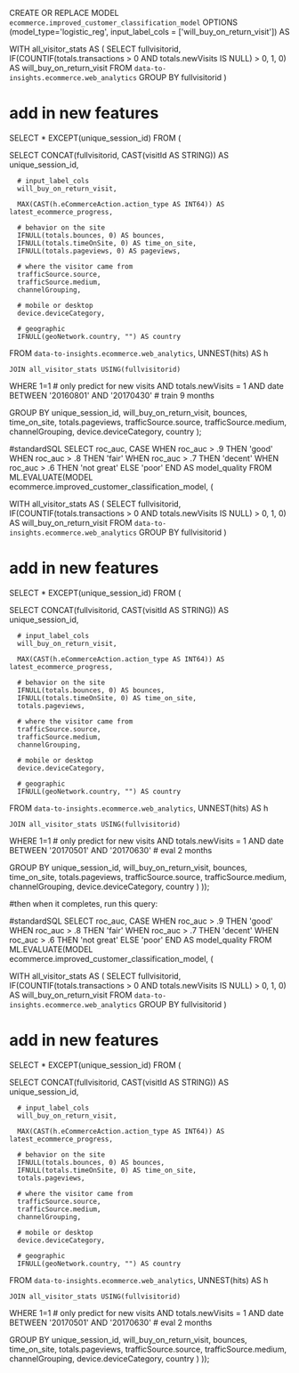CREATE OR REPLACE MODEL `ecommerce.improved_customer_classification_model`
OPTIONS
  (model_type='logistic_reg', input_label_cols = ['will_buy_on_return_visit']) AS

WITH all_visitor_stats AS (
SELECT
  fullvisitorid,
  IF(COUNTIF(totals.transactions > 0 AND totals.newVisits IS NULL) > 0, 1, 0) AS will_buy_on_return_visit
  FROM `data-to-insights.ecommerce.web_analytics`
  GROUP BY fullvisitorid
)

# add in new features
SELECT * EXCEPT(unique_session_id) FROM (

  SELECT
      CONCAT(fullvisitorid, CAST(visitId AS STRING)) AS unique_session_id,

      # input_label_cols
      will_buy_on_return_visit,

      MAX(CAST(h.eCommerceAction.action_type AS INT64)) AS latest_ecommerce_progress,

      # behavior on the site
      IFNULL(totals.bounces, 0) AS bounces,
      IFNULL(totals.timeOnSite, 0) AS time_on_site,
      IFNULL(totals.pageviews, 0) AS pageviews,

      # where the visitor came from
      trafficSource.source,
      trafficSource.medium,
      channelGrouping,

      # mobile or desktop
      device.deviceCategory,

      # geographic
      IFNULL(geoNetwork.country, "") AS country

  FROM `data-to-insights.ecommerce.web_analytics`,
     UNNEST(hits) AS h

    JOIN all_visitor_stats USING(fullvisitorid)

  WHERE 1=1
    # only predict for new visits
    AND totals.newVisits = 1
    AND date BETWEEN '20160801' AND '20170430' # train 9 months

  GROUP BY
  unique_session_id,
  will_buy_on_return_visit,
  bounces,
  time_on_site,
  totals.pageviews,
  trafficSource.source,
  trafficSource.medium,
  channelGrouping,
  device.deviceCategory,
  country
);








#standardSQL
SELECT
  roc_auc,
  CASE
    WHEN roc_auc > .9 THEN 'good'
    WHEN roc_auc > .8 THEN 'fair'
    WHEN roc_auc > .7 THEN 'decent'
    WHEN roc_auc > .6 THEN 'not great'
  ELSE 'poor' END AS model_quality
FROM
  ML.EVALUATE(MODEL ecommerce.improved_customer_classification_model,  (

WITH all_visitor_stats AS (
SELECT
  fullvisitorid,
  IF(COUNTIF(totals.transactions > 0 AND totals.newVisits IS NULL) > 0, 1, 0) AS will_buy_on_return_visit
  FROM `data-to-insights.ecommerce.web_analytics`
  GROUP BY fullvisitorid
)

# add in new features
SELECT * EXCEPT(unique_session_id) FROM (

  SELECT
      CONCAT(fullvisitorid, CAST(visitId AS STRING)) AS unique_session_id,

      # input_label_cols
      will_buy_on_return_visit,

      MAX(CAST(h.eCommerceAction.action_type AS INT64)) AS latest_ecommerce_progress,

      # behavior on the site
      IFNULL(totals.bounces, 0) AS bounces,
      IFNULL(totals.timeOnSite, 0) AS time_on_site,
      totals.pageviews,

      # where the visitor came from
      trafficSource.source,
      trafficSource.medium,
      channelGrouping,

      # mobile or desktop
      device.deviceCategory,

      # geographic
      IFNULL(geoNetwork.country, "") AS country

  FROM `data-to-insights.ecommerce.web_analytics`,
     UNNEST(hits) AS h

    JOIN all_visitor_stats USING(fullvisitorid)

  WHERE 1=1
    # only predict for new visits
    AND totals.newVisits = 1
    AND date BETWEEN '20170501' AND '20170630' # eval 2 months

  GROUP BY
  unique_session_id,
  will_buy_on_return_visit,
  bounces,
  time_on_site,
  totals.pageviews,
  trafficSource.source,
  trafficSource.medium,
  channelGrouping,
  device.deviceCategory,
  country
)
));




#then when it completes,  run this query:






#standardSQL
SELECT
  roc_auc,
  CASE
    WHEN roc_auc > .9 THEN 'good'
    WHEN roc_auc > .8 THEN 'fair'
    WHEN roc_auc > .7 THEN 'decent'
    WHEN roc_auc > .6 THEN 'not great'
  ELSE 'poor' END AS model_quality
FROM
  ML.EVALUATE(MODEL ecommerce.improved_customer_classification_model,  (

WITH all_visitor_stats AS (
SELECT
  fullvisitorid,
  IF(COUNTIF(totals.transactions > 0 AND totals.newVisits IS NULL) > 0, 1, 0) AS will_buy_on_return_visit
  FROM `data-to-insights.ecommerce.web_analytics`
  GROUP BY fullvisitorid
)

# add in new features
SELECT * EXCEPT(unique_session_id) FROM (

  SELECT
      CONCAT(fullvisitorid, CAST(visitId AS STRING)) AS unique_session_id,

      # input_label_cols
      will_buy_on_return_visit,

      MAX(CAST(h.eCommerceAction.action_type AS INT64)) AS latest_ecommerce_progress,

      # behavior on the site
      IFNULL(totals.bounces, 0) AS bounces,
      IFNULL(totals.timeOnSite, 0) AS time_on_site,
      totals.pageviews,

      # where the visitor came from
      trafficSource.source,
      trafficSource.medium,
      channelGrouping,

      # mobile or desktop
      device.deviceCategory,

      # geographic
      IFNULL(geoNetwork.country, "") AS country

  FROM `data-to-insights.ecommerce.web_analytics`,
     UNNEST(hits) AS h

    JOIN all_visitor_stats USING(fullvisitorid)

  WHERE 1=1
    # only predict for new visits
    AND totals.newVisits = 1
    AND date BETWEEN '20170501' AND '20170630' # eval 2 months

  GROUP BY
  unique_session_id,
  will_buy_on_return_visit,
  bounces,
  time_on_site,
  totals.pageviews,
  trafficSource.source,
  trafficSource.medium,
  channelGrouping,
  device.deviceCategory,
  country
)
));